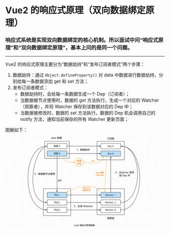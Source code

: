 # Vue2 的响应式原理（双向数据绑定原理）

### 响应式系统是实现双向数据绑定的核心机制。所以面试中问“响应式原理”和“双向数据绑定原理”，基本上问的是同一个问题。

---

Vue2 的响应式原理主要分为“数据劫持”和“发布订阅者模式”两个步骤：

1. 数据劫持：通过 `Object.defineProperty()` 对 data 中数据进行数据劫持，分别给每一条数据添加 get 和 set 方法；
2. 发布订阅者模式：
   - 数据劫持时，会给每一条数据生成一个 Dep（订阅者）；
   - 当数据被节点使用时，数据的 get 方法执行，生成一个对应的 Watcher（观察者），并将 Watcher 保存到该数据对应的 Dep 中；
   - 当数据被修改时，数据的 set 方法执行，数据的 Dep 机会调用自己的 notify 方法，通知当前保存的所有 Watcher 更新页面；

图解如下：![img](./Vue2的响应式原理（双向数据绑定原理）.assets/202212201122674.png)